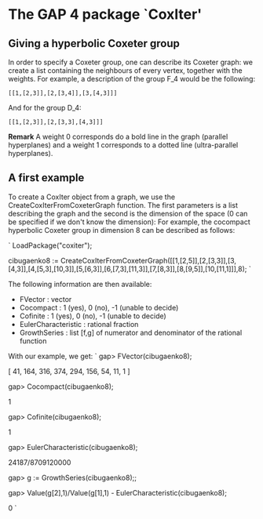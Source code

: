 The GAP 4 package `CoxIter'
==============================

Giving a hyperbolic Coxeter group
---------------------------------
In order to specify a Coxeter group, one can describe its Coxeter graph: we create a list containing the neighbours of every vertex, together with the weights.
For example, a description of the group F_4 would be the following:

`
[[1,[2,3]],[2,[3,4]],[3,[4,3]]]
`

And for the group D_4:

`
[[1,[2,3]],[2,[3,3],[4,3]]]
`

**Remark**
A weight 0 corresponds do a bold line in the graph (parallel hyperplanes) and a weight 1 corresponds to a dotted line (ultra-parallel hyperplanes). 

A first example
-----------------
To create a CoxIter object from a graph, we use the CreateCoxIterFromCoxeterGraph function. The first parameters is a list describing the graph and the second is the dimension of the space (0 can be specified if we don't know the dimension):
For example, the cocompact hyperbolic Coxeter group in dimension 8 can be described as follows:

`
LoadPackage("coxiter");

cibugaenko8 := CreateCoxIterFromCoxeterGraph([[1,[2,5]],[2,[3,3]],[3,[4,3]],[4,[5,3],[10,3]],[5,[6,3]],[6,[7,3],[11,3]],[7,[8,3]],[8,[9,5]],[10,[11,1]]],8);
`

The following information are then available:
* FVector : vector
* Cocompact : 1 (yes), 0 (no), -1 (unable to decide)
* Cofinite : 1 (yes), 0 (no), -1 (unable to decide)
* EulerCharacteristic : rational fraction
* GrowthSeries : list [f,g] of numerator and denominator of the rational function

With our example, we get:
`
gap> FVector(cibugaenko8);

[ 41, 164, 316, 374, 294, 156, 54, 11, 1 ]

gap> Cocompact(cibugaenko8);

1

gap> Cofinite(cibugaenko8);

1

gap> EulerCharacteristic(cibugaenko8);

24187/8709120000

gap> g := GrowthSeries(cibugaenko8);;

gap> Value(g[2],1)/Value(g[1],1) - EulerCharacteristic(cibugaenko8);

0
`

